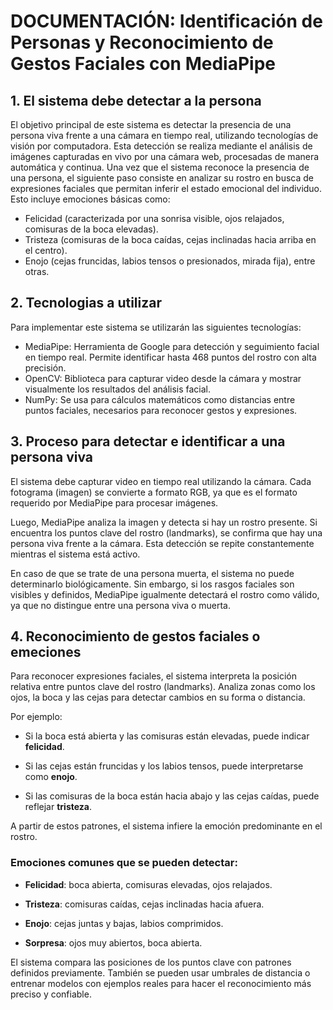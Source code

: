 # **DOCUMENTACIÓN**: Identificación de Personas y Reconocimiento de Gestos Faciales con MediaPipe

 ## 1. El sistema debe detectar a la persona
El objetivo principal de este sistema es detectar la presencia de una persona viva frente a una cámara en tiempo real, utilizando tecnologías de visión por computadora. Esta detección se realiza mediante el análisis de imágenes capturadas en vivo por una cámara web, procesadas de manera automática y continua.
Una vez que el sistema reconoce la presencia de una persona, el siguiente paso consiste en analizar su rostro en busca de expresiones faciales que permitan inferir el estado emocional del individuo. Esto incluye emociones básicas como:

 - Felicidad (caracterizada por una sonrisa visible, ojos relajados, comisuras de la boca elevadas).
 - Tristeza (comisuras de la boca caídas, cejas inclinadas hacia arriba en el centro).
-   Enojo (cejas fruncidas, labios tensos o presionados, mirada fija), entre otras.

## 2.  Tecnologias a utilizar
Para implementar este sistema se utilizarán las siguientes tecnologías:

- MediaPipe: Herramienta de Google para detección y seguimiento facial en tiempo real. Permite identificar hasta 468 puntos del rostro con alta precisión.
- OpenCV: Biblioteca para capturar video desde la cámara y mostrar visualmente los resultados del análisis facial.
- NumPy: Se usa para cálculos matemáticos como distancias entre puntos faciales, necesarios para reconocer gestos y expresiones.

## 3. Proceso para detectar e identificar a una persona viva

El sistema debe capturar video en tiempo real utilizando la cámara. Cada fotograma (imagen) se convierte a formato RGB, ya que es el formato requerido por MediaPipe para procesar imágenes.

Luego, MediaPipe analiza la imagen y detecta si hay un rostro presente. Si encuentra los puntos clave del rostro (landmarks), se confirma que hay una persona viva frente a la cámara. Esta detección se repite constantemente mientras el sistema está activo.

En caso de que se trate de una persona muerta, el sistema no puede determinarlo biológicamente. Sin embargo, si los rasgos faciales son visibles y definidos, MediaPipe igualmente detectará el rostro como válido, ya que no distingue entre una persona viva o muerta.

## 4. Reconocimiento de gestos faciales o emeciones

Para reconocer expresiones faciales, el sistema interpreta la posición relativa entre puntos clave del rostro (landmarks). Analiza zonas como los ojos, la boca y las cejas para detectar cambios en su forma o distancia.

Por ejemplo:

-   Si la boca está abierta y las comisuras están elevadas, puede indicar **felicidad**.
    
-   Si las cejas están fruncidas y los labios tensos, puede interpretarse como **enojo**.
    
-   Si las comisuras de la boca están hacia abajo y las cejas caídas, puede reflejar **tristeza**.
    

A partir de estos patrones, el sistema infiere la emoción predominante en el rostro.

### Emociones comunes que se pueden detectar:

-   **Felicidad**: boca abierta, comisuras elevadas, ojos relajados.
    
-   **Tristeza**: comisuras caídas, cejas inclinadas hacia afuera.
    
-   **Enojo**: cejas juntas y bajas, labios comprimidos.
    
-   **Sorpresa**: ojos muy abiertos, boca abierta.
    

El sistema  compara las posiciones de los puntos clave con patrones definidos previamente. También se pueden usar  umbrales de distancia o entrenar modelos con ejemplos reales para hacer el reconocimiento más preciso y confiable.